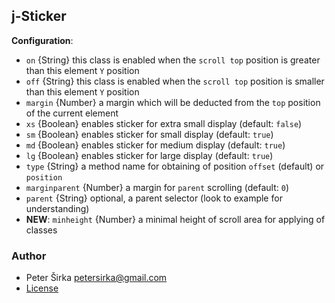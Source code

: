 ## j-Sticker

__Configuration__:

- `on` {String} this class is enabled when the `scroll top` position is greater than this element `Y` position
- `off` {String} this class is enabled when the `scroll top` position is smaller than this element `Y` position
- `margin` {Number} a margin which will be deducted from the `top` position of the current element
- `xs` {Boolean} enables sticker for extra small display (default: `false`)
- `sm` {Boolean} enables sticker for small display (default: `true`)
- `md` {Boolean} enables sticker for medium display (default: `true`)
- `lg` {Boolean} enables sticker for large display (default: `true`)
- `type` {String} a method name for obtaining of position `offset` (default) or `position`
- `marginparent` {Number} a margin for `parent` scrolling (default: `0`)
- `parent` {String} optional, a parent selector (look to example for understanding)
- __NEW__: `minheight` {Number} a minimal height of scroll area for applying of classes

### Author

- Peter Širka <petersirka@gmail.com>
- [License](https://www.totaljs.com/license/)